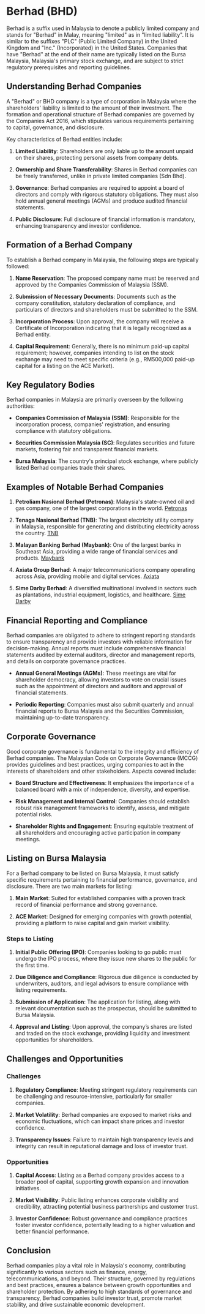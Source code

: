 # Berhad (BHD)

Berhad is a suffix used in Malaysia to denote a publicly limited company and stands for "Berhad" in Malay, meaning "limited" as in "limited liability". It is similar to the suffixes "PLC" (Public Limited Company) in the United Kingdom and "Inc." (Incorporated) in the United States. Companies that have "Berhad" at the end of their name are typically listed on the Bursa Malaysia, Malaysia's primary stock exchange, and are subject to strict regulatory prerequisites and reporting guidelines.

## Understanding Berhad Companies

A "Berhad" or BHD company is a type of corporation in Malaysia where the shareholders' liability is limited to the amount of their investment. The formation and operational structure of Berhad companies are governed by the Companies Act 2016, which stipulates various requirements pertaining to capital, governance, and disclosure. 

Key characteristics of Berhad entities include:

1. **Limited Liability**: Shareholders are only liable up to the amount unpaid on their shares, protecting personal assets from company debts.

2. **Ownership and Share Transferability**: Shares in Berhad companies can be freely transferred, unlike in private limited companies (Sdn Bhd).

3. **Governance**: Berhad companies are required to appoint a board of directors and comply with rigorous statutory obligations. They must also hold annual general meetings (AGMs) and produce audited financial statements.

4. **Public Disclosure**: Full disclosure of financial information is mandatory, enhancing transparency and investor confidence. 

## Formation of a Berhad Company

To establish a Berhad company in Malaysia, the following steps are typically followed:

1. **Name Reservation**: The proposed company name must be reserved and approved by the Companies Commission of Malaysia (SSM).

2. **Submission of Necessary Documents**: Documents such as the company constitution, statutory declaration of compliance, and particulars of directors and shareholders must be submitted to the SSM.

3. **Incorporation Process**: Upon approval, the company will receive a Certificate of Incorporation indicating that it is legally recognized as a Berhad entity.

4. **Capital Requirement**: Generally, there is no minimum paid-up capital requirement; however, companies intending to list on the stock exchange may need to meet specific criteria (e.g., RM500,000 paid-up capital for a listing on the ACE Market).

## Key Regulatory Bodies

Berhad companies in Malaysia are primarily overseen by the following authorities:

- **Companies Commission of Malaysia (SSM)**: Responsible for the incorporation process, companies' registration, and ensuring compliance with statutory obligations.
  
- **Securities Commission Malaysia (SC)**: Regulates securities and future markets, fostering fair and transparent financial markets.
  
- **Bursa Malaysia**: The country's principal stock exchange, where publicly listed Berhad companies trade their shares.

## Examples of Notable Berhad Companies

1. **Petroliam Nasional Berhad (Petronas)**: Malaysia's state-owned oil and gas company, one of the largest corporations in the world. [Petronas](https://www.petronas.com/)

2. **Tenaga Nasional Berhad (TNB)**: The largest electricity utility company in Malaysia, responsible for generating and distributing electricity across the country. [TNB](https://www.tnb.com.my/)

3. **Malayan Banking Berhad (Maybank)**: One of the largest banks in Southeast Asia, providing a wide range of financial services and products. [Maybank](https://www.maybank2u.com.my/)

4. **Axiata Group Berhad**: A major telecommunications company operating across Asia, providing mobile and digital services. [Axiata](https://www.axiata.com/)

5. **Sime Darby Berhad**: A diversified multinational involved in sectors such as plantations, industrial equipment, logistics, and healthcare. [Sime Darby](http://www.simedarby.com/)

## Financial Reporting and Compliance

Berhad companies are obligated to adhere to stringent reporting standards to ensure transparency and provide investors with reliable information for decision-making. Annual reports must include comprehensive financial statements audited by external auditors, director and management reports, and details on corporate governance practices.

- **Annual General Meetings (AGMs)**: These meetings are vital for shareholder democracy, allowing investors to vote on crucial issues such as the appointment of directors and auditors and approval of financial statements.

- **Periodic Reporting**: Companies must also submit quarterly and annual financial reports to Bursa Malaysia and the Securities Commission, maintaining up-to-date transparency.

## Corporate Governance

Good corporate governance is fundamental to the integrity and efficiency of Berhad companies. The Malaysian Code on Corporate Governance (MCCG) provides guidelines and best practices, urging companies to act in the interests of shareholders and other stakeholders. Aspects covered include:

- **Board Structure and Effectiveness**: It emphasizes the importance of a balanced board with a mix of independence, diversity, and expertise.
  
- **Risk Management and Internal Control**: Companies should establish robust risk management frameworks to identify, assess, and mitigate potential risks.

- **Shareholder Rights and Engagement**: Ensuring equitable treatment of all shareholders and encouraging active participation in company meetings.

## Listing on Bursa Malaysia

For a Berhad company to be listed on Bursa Malaysia, it must satisfy specific requirements pertaining to financial performance, governance, and disclosure. There are two main markets for listing:

1. **Main Market**: Suited for established companies with a proven track record of financial performance and strong governance.

2. **ACE Market**: Designed for emerging companies with growth potential, providing a platform to raise capital and gain market visibility.

### Steps to Listing

1. **Initial Public Offering (IPO)**: Companies looking to go public must undergo the IPO process, where they issue new shares to the public for the first time.

2. **Due Diligence and Compliance**: Rigorous due diligence is conducted by underwriters, auditors, and legal advisors to ensure compliance with listing requirements.

3. **Submission of Application**: The application for listing, along with relevant documentation such as the prospectus, should be submitted to Bursa Malaysia.

4. **Approval and Listing**: Upon approval, the company’s shares are listed and traded on the stock exchange, providing liquidity and investment opportunities for shareholders.

## Challenges and Opportunities

### Challenges

1. **Regulatory Compliance**: Meeting stringent regulatory requirements can be challenging and resource-intensive, particularly for smaller companies.
  
2. **Market Volatility**: Berhad companies are exposed to market risks and economic fluctuations, which can impact share prices and investor confidence.

3. **Transparency Issues**: Failure to maintain high transparency levels and integrity can result in reputational damage and loss of investor trust.

### Opportunities

1. **Capital Access**: Listing as a Berhad company provides access to a broader pool of capital, supporting growth expansion and innovation initiatives.

2. **Market Visibility**: Public listing enhances corporate visibility and credibility, attracting potential business partnerships and customer trust.

3. **Investor Confidence**: Robust governance and compliance practices foster investor confidence, potentially leading to a higher valuation and better financial performance.

## Conclusion

Berhad companies play a vital role in Malaysia's economy, contributing significantly to various sectors such as finance, energy, telecommunications, and beyond. Their structure, governed by regulations and best practices, ensures a balance between growth opportunities and shareholder protection. By adhering to high standards of governance and transparency, Berhad companies build investor trust, promote market stability, and drive sustainable economic development.